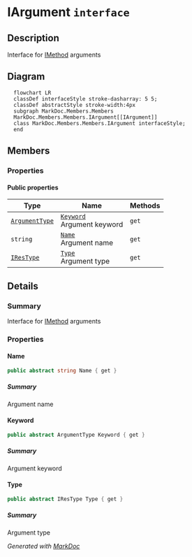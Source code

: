 # IArgument `interface`

## Description
Interface for [IMethod](./markdocmembersmembers-IMethod.md) arguments

## Diagram
```mermaid
  flowchart LR
  classDef interfaceStyle stroke-dasharray: 5 5;
  classDef abstractStyle stroke-width:4px
  subgraph MarkDoc.Members.Members
  MarkDoc.Members.Members.IArgument[[IArgument]]
  class MarkDoc.Members.Members.IArgument interfaceStyle;
  end
```

## Members
### Properties
#### Public  properties
| Type | Name | Methods |
| --- | --- | --- |
| [`ArgumentType`](./markdocmembersenums-ArgumentType.md) | [`Keyword`](markdocmembersmembers-IArgument.md#keyword)<br>Argument keyword | `get` |
| `string` | [`Name`](markdocmembersmembers-IArgument.md#name)<br>Argument name | `get` |
| [`IResType`](./markdocmembersresolvedtypes-IResType.md) | [`Type`](markdocmembersmembers-IArgument.md#type)<br>Argument type | `get` |

## Details
### Summary
Interface for [IMethod](./markdocmembersmembers-IMethod.md) arguments

### Properties
#### Name
```csharp
public abstract string Name { get }
```
##### Summary
Argument name

#### Keyword
```csharp
public abstract ArgumentType Keyword { get }
```
##### Summary
Argument keyword

#### Type
```csharp
public abstract IResType Type { get }
```
##### Summary
Argument type

*Generated with* [*MarkDoc*](https://github.com/hailstorm75/MarkDoc.Core)
